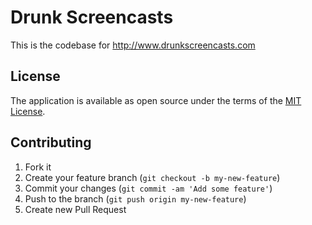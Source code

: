 # Drunk Screencasts

This is the codebase for http://www.drunkscreencasts.com

## License

The application is available as open source under the terms of the [MIT License](http://opensource.org/licenses/MIT).

## Contributing

1. Fork it
2. Create your feature branch (`git checkout -b my-new-feature`)
3. Commit your changes (`git commit -am 'Add some feature'`)
4. Push to the branch (`git push origin my-new-feature`)
5. Create new Pull Request
